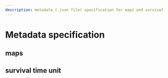```yaml
---
description: metadata (.json file) specification for maps and survival time unit 
---
```


# Metadata specification

## maps

## survival time unit
